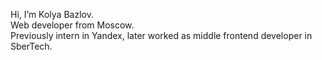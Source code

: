 Hi, I’m Kolya Bazlov.  
Web developer from Moscow.  
Previously intern in Yandex, later worked as middle frontend developer in SberTech.

